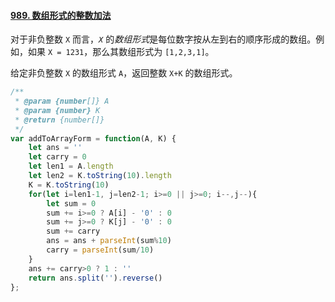 #### [989. 数组形式的整数加法](https://leetcode-cn.com/problems/add-to-array-form-of-integer/)



对于非负整数 `X` 而言，*`X`* 的*数组形式*是每位数字按从左到右的顺序形成的数组。例如，如果 `X = 1231`，那么其数组形式为 `[1,2,3,1]`。

给定非负整数 `X` 的数组形式 `A`，返回整数 `X+K` 的数组形式。



```javascript
/**
 * @param {number[]} A
 * @param {number} K
 * @return {number[]}
 */
var addToArrayForm = function(A, K) {
    let ans = ''
    let carry = 0
    let len1 = A.length
    let len2 = K.toString(10).length
    K = K.toString(10)
    for(let i=len1-1, j=len2-1; i>=0 || j>=0; i--,j--){
        let sum = 0
        sum += i>=0 ? A[i] - '0' : 0
        sum += j>=0 ? K[j] - '0' : 0
        sum += carry
        ans = ans + parseInt(sum%10)
        carry = parseInt(sum/10)
    }
    ans += carry>0 ? 1 : ''
    return ans.split('').reverse()
};
```

